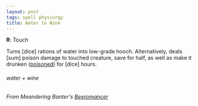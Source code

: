 ```yaml
---
layout: post
tags: spell physiurgy
title: Water to Wine
---
```

**R**: Touch

Turns [dice] rations of water into low-grade hooch. Alternatively, deals [sum] poison damage to touched creature, save for half, as well as make it drunken ([poisoned](/2020/11/10/extra-rules/#conditions)) for [dice] hours.

###### water + wine
###### From Meandering Banter's [Beeromancer](https://meanderingbanter.blogspot.com/2019/06/narcomancer-beeromancer.html)
